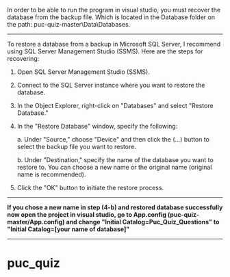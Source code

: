 In order to be able to run the program in visual studio, you must recover the database from the backup file.
Which is located in the Database folder on the path: puc-quiz-master\Data\Databases.

***
To restore a database from a backup in Microsoft SQL Server, I recommend using SQL Server Management Studio (SSMS). Here are the steps for recovering:

1. Open SQL Server Management Studio (SSMS).

2. Connect to the SQL Server instance where you want to restore the database.

3. In the Object Explorer, right-click on "Databases" and select "Restore Database."

4. In the "Restore Database" window, specify the following:

   a. Under "Source," choose "Device" and then click the (...) button to select the backup file you want to restore.

   b. Under "Destination," specify the name of the database you want to restore to. You can choose a new name or the original name (original name is recommended).

5. Click the "OK" button to initiate the restore process.
***
<b>If you chose a new name in step (4-b) and restored database successfully now open the project in visual studio, go to App.config (puc-quiz-master/App.config) 
and change "Initial Catalog=Puc_Quiz_Questions" to "Initial Catalog=[your name of database]"</b>
***
# puc_quiz
